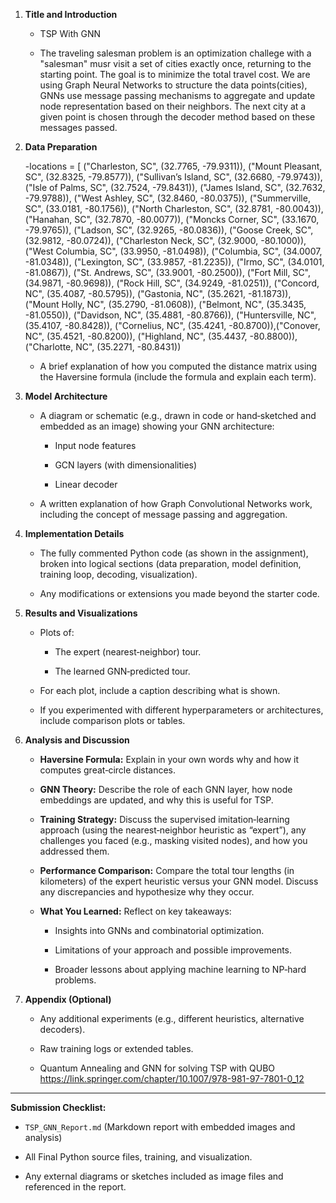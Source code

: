 1. **Title and Introduction**
    
    - TSP With GNN
        
    - The traveling salesman problem is an optimization challege with a "salesman" musr visit a set of cities exactly once, returning to the starting point. The goal is to minimize the total travel cost. We are using Graph Neural Networks to structure the data points(cities), GNNs use message passing mechanisms to aggregate and update node representation based on their neighbors. The next city at a given point is chosen through the decoder method based on these messages passed. 
        
2. **Data Preparation**
    
    -locations = [
    ("Charleston, SC", (32.7765, -79.9311)), ("Mount Pleasant, SC", (32.8325, -79.8577)), ("Sullivan’s Island, SC", (32.6680, -79.9743)), ("Isle of Palms, SC", (32.7524, -79.8431)), ("James Island, SC", (32.7632, -79.9788)), ("West Ashley, SC", (32.8460, -80.0375)), ("Summerville, SC", (33.0181, -80.1756)), ("North Charleston, SC", (32.8781, -80.0043)), ("Hanahan, SC", (32.7870, -80.0077)), ("Moncks Corner, SC", (33.1670, -79.9765)), ("Ladson, SC", (32.9265, -80.0836)), ("Goose Creek, SC", (32.9812, -80.0724)), ("Charleston Neck, SC", (32.9000, -80.1000)), ("West Columbia, SC", (33.9950, -81.0498)), ("Columbia, SC", (34.0007, -81.0348)), ("Lexington, SC", (33.9857, -81.2235)), ("Irmo, SC", (34.0101, -81.0867)), ("St. Andrews, SC", (33.9001, -80.2500)),
("Fort Mill, SC", (34.9871, -80.9698)), ("Rock Hill, SC", (34.9249, -81.0251)), ("Concord, NC", (35.4087, -80.5795)), ("Gastonia, NC", (35.2621, -81.1873)), ("Mount Holly, NC", (35.2790, -81.0608)), ("Belmont, NC", (35.3435, -81.0550)), ("Davidson, NC", (35.4881, -80.8766)), ("Huntersville, NC", (35.4107, -80.8428)),
("Cornelius, NC", (35.4241, -80.8700)),("Conover, NC", (35.4521, -80.8200)),
("Highland, NC", (35.4437, -80.8800)), ("Charlotte, NC", (35.2271, -80.8431))
        
    - A brief explanation of how you computed the distance matrix using the Haversine formula (include the formula and explain each term).
        
3. **Model Architecture**
    
    - A diagram or schematic (e.g., drawn in code or hand‑sketched and embedded as an image) showing your GNN architecture:
        
        - Input node features
            
        - GCN layers (with dimensionalities)
            
        - Linear decoder
            
    - A written explanation of how Graph Convolutional Networks work, including the concept of message passing and aggregation.
        
4. **Implementation Details**
    
    - The fully commented Python code (as shown in the assignment), broken into logical sections (data preparation, model definition, training loop, decoding, visualization).
        
    - Any modifications or extensions you made beyond the starter code.
        
5. **Results and Visualizations**
    
    - Plots of:
        
        - The expert (nearest‑neighbor) tour.
            
        - The learned GNN‑predicted tour.
            
    - For each plot, include a caption describing what is shown.
        
    - If you experimented with different hyperparameters or architectures, include comparison plots or tables.
        
6. **Analysis and Discussion**
    
    - **Haversine Formula:** Explain in your own words why and how it computes great‑circle distances.
        
    - **GNN Theory:** Describe the role of each GNN layer, how node embeddings are updated, and why this is useful for TSP.
        
    - **Training Strategy:** Discuss the supervised imitation‑learning approach (using the nearest‑neighbor heuristic as “expert”), any challenges you faced (e.g., masking visited nodes), and how you addressed them.
        
    - **Performance Comparison:** Compare the total tour lengths (in kilometers) of the expert heuristic versus your GNN model. Discuss any discrepancies and hypothesize why they occur.
        
    - **What You Learned:** Reflect on key takeaways:
        
        - Insights into GNNs and combinatorial optimization.
            
        - Limitations of your approach and possible improvements.
            
        - Broader lessons about applying machine learning to NP‑hard problems.
            
7. **Appendix (Optional)**
    
    - Any additional experiments (e.g., different heuristics, alternative decoders).
        
    - Raw training logs or extended tables.
    - Quantum Annealing and GNN for solving TSP with QUBO https://link.springer.com/chapter/10.1007/978-981-97-7801-0_12
        

---

**Submission Checklist:**

-  `TSP_GNN_Report.md` (Markdown report with embedded images and analysis)
    
-  All Final Python source files, training, and visualization.
    
-  Any external diagrams or sketches included as image files and referenced in the report.
